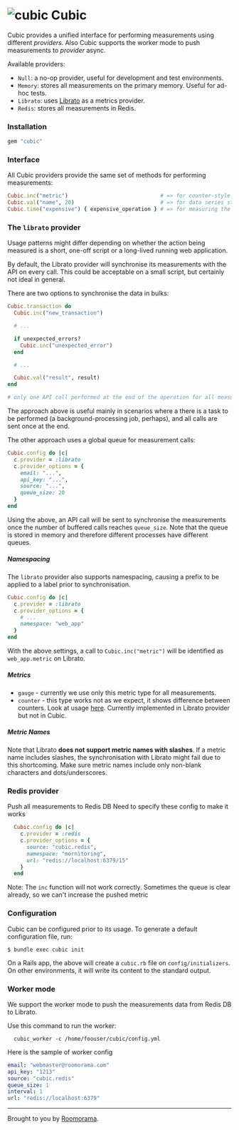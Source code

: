 # ![cubic](https://cloud.githubusercontent.com/assets/613784/13137729/f0ba9ca6-d65d-11e5-9ad7-c3582cc177c3.png) Cubic

Cubic provides a unified interface for performing measurements using different _providers_.
Also Cubic supports the worker mode to push measurements to _provider_ async.

Available providers:

* `Null`: a no-op provider, useful for development and test environments.
* `Memory`: stores all measurements on the primary memory. Useful for ad-hoc tests.
* `Librato`: uses [Librato](https://www.librato.com/) as a metrics provider.
* `Redis`: stores all measurements in Redis.

### Installation

~~~ruby
gem "cubic"
~~~

### Interface

All Cubic providers provide the same set of methods for performing measurements:

~~~ruby
Cubic.inc("metric")                             # => for counter-style metrics
Cubic.val("name", 20)                           # => for data series style metrics
Cubic.time("expensive") { expensive_operation } # => for measuring the time for a given operation.
~~~

### The `librato` provider

Usage patterns might differ depending on whether the action being measured is a short, one-off
script or a long-lived running web application.

By default, the Librato provider will synchronise its measurements with the API on every call.
This could be acceptable on a small script, but certainly not ideal in general.

There are two options to synchronise the data in bulks:

~~~ruby
Cubic.transaction do
  Cubic.inc("new_transaction")

  # ...

  if unexpected_errors?
    Cubic.inc("unexpected_error")
  end

  # ...

  Cubic.val("result", result)
end

# only one API call performed at the end of the operation for all measurements within the block.
~~~

The approach above is useful mainly in scenarios where a there is a task to be performed
(a background-processing job, perhaps), and all calls are sent once at the end.

The other approach uses a global queue for measurement calls:

~~~ruby
Cubic.config do |c|
  c.provider = :librato
  c.provider_options = {
    email: "...",
    api_key: "...",
    source: "...",
    queue_size: 20
  }
end
~~~

Using the above, an API call will be sent to synchronise the measurements once  the number of
buffered calls reaches `queue_size`.  Note that the queue is stored in memory and therefore
different processes have different queues.

##### Namespacing

The `librato` provider also supports namespacing, causing a prefix to be applied to a label prior
to synchronisation.

~~~ruby
Cubic.config do |c|
  c.provider = :librato
  c.provider_options = {
    # ...
    namespace: "web_app"
  }
end
~~~

With the above settings, a call to `Cubic.inc("metric")` will be identified as `web_app.metric` on Librato.

##### Metrics

- `gauge` - currently we use only this metric type for all measurements.
- `counter` - this type works not as we expect, it shows difference between counters. Look at usage [here](https://www.librato.com/docs/kb/faq/glossary/whats_a_counter.html). Currently implemented in Librato provider but not in Cubic.

##### Metric Names

Note that Librato **does not support metric names with slashes**. If a metric name includes slashes,
the synchronisation with Librato might fail due to this shortcoming. Make sure metric names include
only non-blank characters and dots/underscores.

### Redis provider

Push all measurements to Redis DB
Need to specify these config to make it works

~~~ruby
  Cubic.config do |c|
    c.provider = :redis
    c.provider_options = {
      source: "cubic.redis",
      namespace: "mornitoring",
      url: "redis://localhost:6379/15"
    }
  end
~~~

Note: The `inc` function will not work correctly. Sometimes the queue is clear already, so we can't increase the pushed metric

### Configuration

Cubic can be configured prior to its usage. To generate a default configuration file, run:

~~~console
$ bundle exec cubic init
~~~

On a Rails app, the above will create a `cubic.rb` file on `config/initializers`. On
other environments, it will write its content to the standard output.

### Worker mode

We support the worker mode to push the measurements data from Redis DB to Librato.

Use this command to run the worker: 

~~~
  cubic_worker -c /home/foouser/cubic/config.yml
~~~

Here is the sample of worker config

~~~yml
email: "webmaster@roomorama.com"
api_key: "1213"
source: "cubic.redis"
queue_size: 1
interval: 1
url: "redis://localhost:6379"
~~~

*****

Brought to you by [Roomorama](https://www.roomorama.com/).

